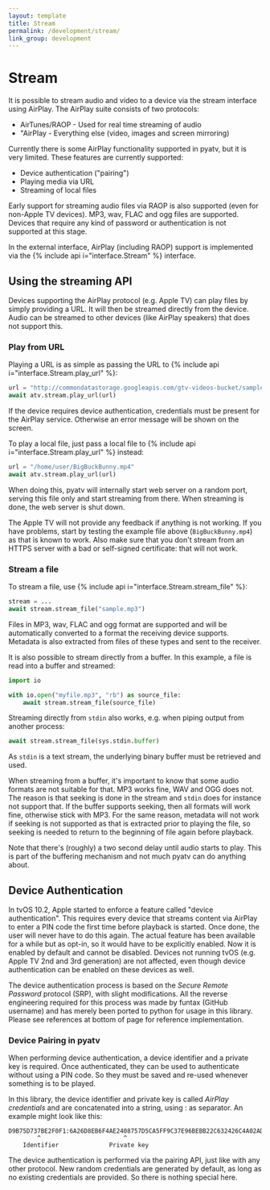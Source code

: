 ```yaml
---
layout: template
title: Stream
permalink: /development/stream/
link_group: development
---
```

# Stream

It is possible to stream audio and video to a device via the stream interface using
AirPlay. The AirPlay suite consists of two protocols:

* AirTunes/RAOP - Used for real time streaming of audio
* "AirPlay - Everything else (video, images and screen mirroring)

Currently there is some AirPlay functionality supported in pyatv, but it is
very limited. These features are currently supported:

- Device authentication ("pairing")
- Playing media via URL
- Streaming of local files

Early support for streaming audio files via RAOP is also supported
(even for non-Apple TV devices). MP3, wav, FLAC and ogg files are
supported. Devices that require any kind of password or authentication
is not supported at this stage.

In the external interface, AirPlay (including RAOP) support is implemented via
the {% include api i="interface.Stream" %} interface.

## Using the streaming API

Devices supporting the AirPlay protocol (e.g. Apple TV) can play files by simply providing
a URL. It will then be streamed directly from the device. Audio can be streamed to other
devices (like AirPlay speakers) that does not support this.

### Play from URL

Playing a URL is as simple as passing the URL to {% include api i="interface.Stream.play_url" %}:

```python
url = "http://commondatastorage.googleapis.com/gtv-videos-bucket/sample/BigBuckBunny.mp4"
await atv.stream.play_url(url)
```

If the device requires device authentication, credentials must be present for
the AirPlay service. Otherwise an error message will be shown on the screen.

To play a local file, just pass a local file to {% include api i="interface.Stream.play_url" %}
instead:

```python
url = "/home/user/BigBuckBunny.mp4"
await atv.stream.play_url(url)
```

When doing this, pyatv will internally start web server on a random port, serving this
file only and start streaming from there. When streaming is done, the web server is shut
down.

The Apple TV will not provide any feedback if anything is not working. If you have
problems, start by testing the example file above (`BigBuckBunny.mp4`) as that is
known to work. Also make sure that you don't stream from an HTTPS server with a bad
or self-signed certificate: that will not work.

### Stream a file

To stream a file, use {% include api i="interface.Stream.stream_file" %}:

```python
stream = ...
await stream.stream_file("sample.mp3")
```

Files in MP3, wav, FLAC and ogg format are supported and will be automatically converted
to a format the receiving device supports. Metadata is also extracted from files
of these types and sent to the receiver.

It is also possible to stream directly from a buffer. In this example, a file is
read into a buffer and streamed:

```python
import io

with io.open("myfile.mp3", "rb") as source_file:
    await stream.stream_file(source_file)
```

Streaming directly from `stdin` also works, e.g. when piping output from another
process:

```python
await stream.stream_file(sys.stdin.buffer)
```

As `stdin` is a text stream, the underlying binary buffer must be retrieved and used.

When streaming from a buffer, it's important to know that some audio formats are
not suitable for that. MP3 works fine, WAV and OGG does not. The reason is that
seeking is done in the stream and `stdin` does for instance not support that. If
the buffer supports seeking, then all formats will work fine, otherwise stick with
MP3. For the same reason, metadata will not work if seeking is not supported as
that is extracted prior to playing the file, so seeking is needed to return to
the beginning of file again before playback.

Note that there's (roughly) a two second delay until audio starts to play. This
is part of the buffering mechanism and not much pyatv can do anything about.

## Device Authentication

In tvOS 10.2, Apple started to enforce a feature called "device authentication".
This requires every device that streams content via AirPlay to enter a PIN code
the first time before playback is started. Once done, the user will never have
to do this again. The actual feature has been available for a while but as
opt-in, so it would have to be explicitly enabled. Now it is enabled by default
and cannot be disabled. Devices not running tvOS (e.g. Apple TV 2nd and 3rd
generation) are not affected, even though device authentication can be enabled
on these devices as well.

The device authentication process is based on the *Secure Remote Password*
protocol (SRP), with slight modifications. All the reverse engineering required
for this process was made by funtax (GitHub username) and has merely been ported
to python for usage in this library. Please see references at bottom of page
for reference implementation.

### Device Pairing in pyatv

When performing device authentication, a device identifier and a private key is
required. Once authenticated, they can be used to authenticate without using a
PIN code. So they must be saved and re-used whenever something is to be played.

In this library, the device identifier and private key is called
*AirPlay credentials* and are concatenated into a string, using : as separator.
An example might look like this:

```raw
D9B75D737BE2F0F1:6A26D8EB6F4AE2408757D5CA5FF9C37E96BEBB22C632426C4A02AD4FA895A85B
        ^                       ^
    Identifier              Private key
```

The device authentication is performed via the pairing API, just like with
any other protocol. New random credentials are generated by default, as long
as no existing credentials are provided. So there is nothing special here.
